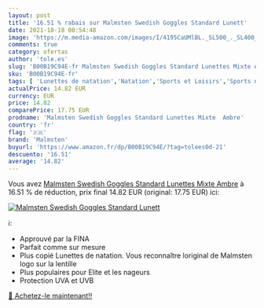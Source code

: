 ```yaml
---
layout: post
title: '16.51 % rabais sur Malmsten Swedish Goggles Standard Lunett'
date: 2021-10-18 00:54:48
image: 'https://m.media-amazon.com/images/I/4195CaUMlBL._SL500_._SL400_.jpg'
comments: true
category: ofertas
author: 'tole.es'
slug: 'B00B19C94E-fr Malmsten Swedish Goggles Standard Lunettes Mixte Ambre'
sku: 'B00B19C94E-fr'
tags: [ 'Lunettes de natation','Natation','Sports et Loisirs','Sports nautiques','Vêtements et équipement de sport','malmsten', ]
actualPrice: 14.82 EUR
currency: EUR
price: 14.82
comparePrice: 17.75 EUR
prodname: 'Malmsten Swedish Goggles Standard Lunettes Mixte  Ambre'
country: 'fr'
flag: '🇫🇷'
brand: 'Malmsten'
buyurl: 'https://www.amazon.fr/dp/B00B19C94E/?tag=tolees0d-21'
descuento: '16.51'
average: '14.82'
---
```


Vous avez [Malmsten Swedish Goggles Standard Lunettes Mixte  Ambre](https://www.amazon.fr/dp/B00B19C94E/?tag=tolees0d-21)  à  16.51 % de réduction, prix final  14.82 EUR (original: 17.75 EUR) ici:

[![Malmsten Swedish Goggles Standard Lunett](https://m.media-amazon.com/images/I/4195CaUMlBL._SL500_._SL400_.jpg)](https://www.amazon.fr/dp/B00B19C94E/?tag=tolees0d-21)

ℹ️:

- Approuvé par la FINA
- Parfait comme sur mesure
- Plus copié Lunettes de natation. Vous reconnaître loriginal de Malmsten logo sur la lentille
- Plus populaires pour Elite et les nageurs
- Protection UVA et UVB

[🛒 Achetez-le maintenant!!](https://www.amazon.fr/dp/B00B19C94E/?tag=tolees0d-21)
